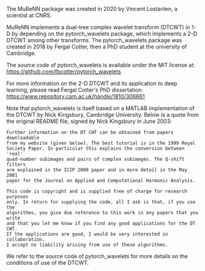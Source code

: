 The MuReNN package was created in 2020 by Vincent Lostanlen, a scientist at CNRS.

MuReNN implements a dual-tree complex wavelet transform (DTCWT) in 1-D by
depending on the pytorch_wavelets package, which implements a 2-D DTCWT among
other transforms. The pytorch_wavelets package was created in 2018 by Fergal
Cotter, then a PhD student at the university of Cambridge.

The source code of pytorch_wavelets is available under the MIT license at:
https://github.com/fbcotter/pytorch_wavelets

For more information on the 2-D DTCWT and its application to deep learning,
please read Fergal Cotter's PhD dissertation:
https://www.repository.cam.ac.uk/handle/1810/306661

Note that pytorch_wavelets is itself based on a MATLAB implementation of the
DTCWT by Nick Kingsbury, Cambridge University. Below is a quote from the original
README file, signed by Nick Kingsbury in June 2003:

    Further information on the DT CWT can be obtained from papers downloadable
    from my website (given below). The best tutorial is in the 1999 Royal
    Society Paper. In particular this explains the conversion between 'real'
    quad-number subimages and pairs of complex subimages. The Q-shift filters
    are explained in the ICIP 2000 paper and in more detail in the May 2001
    paper for the Journal on Applied and Computational Harmonic Analysis.

    This code is copyright and is supplied free of charge for research purposes
    only. In return for supplying the code, all I ask is that, if you use the
    algorithms, you give due reference to this work in any papers that you write
    and that you let me know if you find any good applications for the DT CWT.
    If the applications are good, I would be very interested in collaboration.
    I accept no liability arising from use of these algorithms.


We refer to the source code of pytorch_wavelets for more details on the
conditions of use of the DTCWT.
